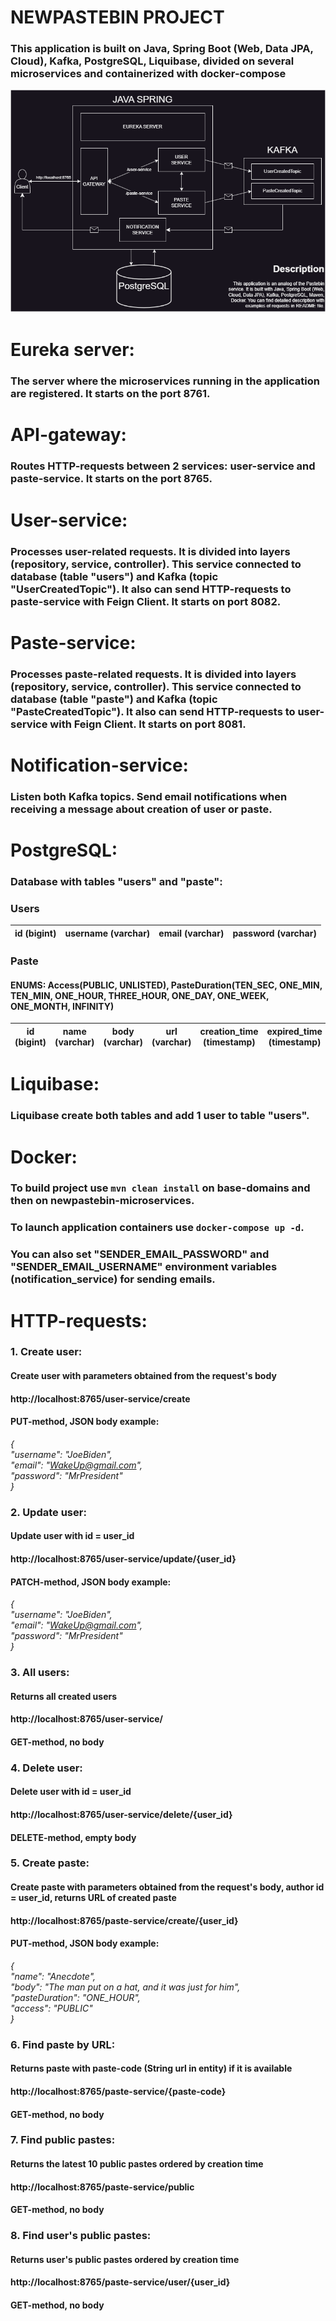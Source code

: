 # NEWPASTEBIN PROJECT  
### This application is built on Java, Spring Boot (Web, Data JPA, Cloud), Kafka, PostgreSQL, Liquibase, divided on several microservices and containerized with docker-compose
![](newpastebin-demonstration.png)

# Eureka server:  
### The server where the microservices running in the application are registered. It starts on the port 8761.

# API-gateway:
### Routes HTTP-requests between 2 services: user-service and paste-service. It starts on the port 8765.

# User-service: 
### Processes user-related requests. It is divided into layers (repository, service, controller). This service connected to database (table "users") and Kafka (topic "UserCreatedTopic"). It also can send HTTP-requests to paste-service with Feign Client. It starts on port 8082.

# Paste-service:
### Processes paste-related requests. It is divided into layers (repository, service, controller). This service connected to database (table "paste") and Kafka (topic "PasteCreatedTopic"). It also can send HTTP-requests to user-service with Feign Client. It starts on port 8081.

# Notification-service:
### Listen both Kafka topics. Send email notifications when receiving a message about creation of user or paste.

# PostgreSQL:
### Database with tables "users" and "paste":  
### Users

| id (bigint) | username (varchar) | email (varchar) | password (varchar) |
|-------------|--------------------|-----------------|--------------------|

### Paste 
#### ENUMS: Access(PUBLIC, UNLISTED), PasteDuration(TEN_SEC, ONE_MIN, TEN_MIN, ONE_HOUR, THREE_HOUR, ONE_DAY, ONE_WEEK, ONE_MONTH, INFINITY)

| id (bigint) | name (varchar) | body (varchar) | url (varchar) | creation_time (timestamp) | expired_time (timestamp) | access (varchar) | user_id (bigint) |
|-------------|----------------|----------------|---------------|---------------------------|--------------------------|------------------|------------------|

# Liquibase:
### Liquibase create both tables and add 1 user to table "users".

# Docker:   
### To build project use `mvn clean install` on base-domains and then on newpastebin-microservices.
### To launch application containers use `docker-compose up -d`.
### You can also set "SENDER_EMAIL_PASSWORD" and "SENDER_EMAIL_USERNAME" environment variables (notification_service) for sending emails. 

# HTTP-requests:  
### **1. Create user:**  
#### Create user with parameters obtained from the request's body
#### http://localhost:8765/user-service/create   
#### PUT-method, JSON body example:  
_{  
   "username": "JoeBiden",  
   "email": "WakeUp@gmail.com",  
   "password": "MrPresident"  
}_
### **2. Update user:**  
#### Update user with id = user_id
####  http://localhost:8765/user-service/update/{user_id}
#### PATCH-method, JSON body example:
_{  
"username": "JoeBiden",  
"email": "WakeUp@gmail.com",  
"password": "MrPresident"  
}_
### **3. All users:**
#### Returns all created users
#### http://localhost:8765/user-service/
#### GET-method, no body
### **4. Delete user:**
#### Delete user with id = user_id
#### http://localhost:8765/user-service/delete/{user_id}
#### DELETE-method, empty body
### **5. Create paste:**
#### Create paste with parameters obtained from the request's body, author id = user_id, returns URL of created paste
#### http://localhost:8765/paste-service/create/{user_id}
#### PUT-method, JSON body example:
_{  
"name": "Anecdote",  
"body": "The man put on a hat, and it was just for him",  
"pasteDuration": "ONE_HOUR",  
"access": "PUBLIC"  
}_  
### **6. Find paste by URL:**
#### Returns paste with paste-code (String url in entity) if it is available
#### http://localhost:8765/paste-service/{paste-code}
#### GET-method, no body
### **7. Find public pastes:**
#### Returns the latest 10 public pastes ordered by creation time
#### http://localhost:8765/paste-service/public
#### GET-method, no body  
### **8. Find user's public pastes:**
#### Returns user's public pastes ordered by creation time
#### http://localhost:8765/paste-service/user/{user_id}
#### GET-method, no body
